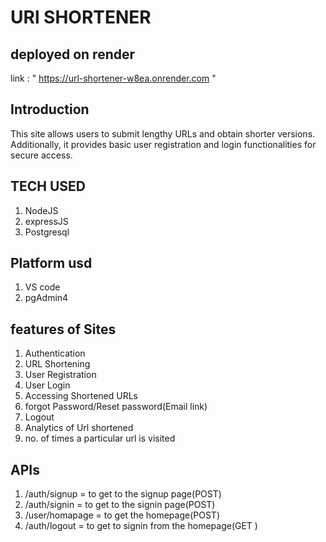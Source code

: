 # URl SHORTENER

## deployed on render
 link : " https://url-shortener-w8ea.onrender.com "

## Introduction

 This site allows users to submit lengthy URLs and obtain shorter versions. Additionally, it provides basic user registration and login functionalities for secure access.

## TECH USED 

1. NodeJS
2. expressJS
3. Postgresql

## Platform usd 

1. VS code
2. pgAdmin4

## features of Sites 

1. Authentication
2. URL Shortening
3. User Registration
4. User Login
5. Accessing Shortened URLs
6. forgot Password/Reset password(Email link)
7. Logout 
8. Analytics of Url shortened
9. no. of times a particular url is visited


## APIs

1. /auth/signup  = to get to the signup page(POST)
2. /auth/signin = to get to the signin page(POST)
3. /user/homapage = to get the homepage(POST) 
4. /auth/logout = to get to signin from the homepage(GET )


